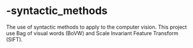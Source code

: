 # -syntactic_methods
The use of syntactic methods to apply to the computer vision. This project use Bag of visual words (BoVW) and Scale Invariant Feature Transform (SIFT).

